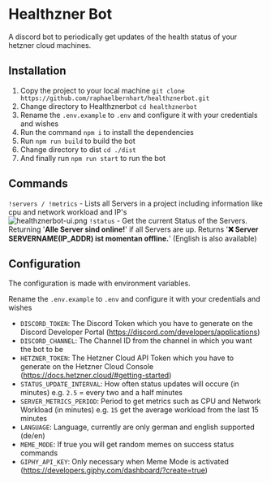 # Healthzner Bot
A discord bot to periodically get updates of the health status of your hetzner cloud machines.

## Installation
1. Copy the project to your local machine `git clone https://github.com/raphaelbernhart/healthznerbot.git`
2. Change directory to Healthznerbot `cd healthznerbot`
3. Rename the `.env.example` to `.env` and configure it with your credentials and wishes
4. Run the command `npm i` to install the dependencies
5. Run `npm run build` to build the bot
6. Change directory to dist `cd ./dist`
7. And finally run `npm run start` to run the bot

## Commands
`!servers / !metrics` - Lists all Servers in a project including information like cpu and network workload and IP's</br>
![healthznerbot-ui.png](https://assets.raphaelbernhart.at/images/healthznerbot/healthznerbot-ui.png)
`!status` - Get the current Status of the Servers. Returning '**Alle Server sind online!**' if all Servers are up. Returns '**:x: Server SERVERNAME(IP_ADDR) ist momentan offline.**' (English is also available)

## Configuration
The configuration is made with environment variables.

Rename the `.env.example` to `.env` and configure it with your credentials and wishes

- `DISCORD_TOKEN`: The Discord Token which you have to generate on the Discord Developer Portal (https://discord.com/developers/applications)
- `DISCORD_CHANNEL`: The Channel ID from the channel in which you want the bot to be
- `HETZNER_TOKEN`: The Hetzner Cloud API Token which you have to generate on the Hetzner Cloud Console (https://docs.hetzner.cloud/#getting-started)
- `STATUS_UPDATE_INTERVAL`: How often status updates will occure (in minutes) e.g. `2.5` = every two and a half minutes
- `SERVER_METRICS_PERIOD`: Period to get metrics such as CPU and Network Workload (in minutes) e.g. `15` get the average workload from the last 15 minutes
- `LANGUAGE`: Language, currently are only german and english supported (de/en)
- `MEME_MODE`: If true you will get random memes on success status commands
- `GIPHY_API_KEY`: Only necessary when Meme Mode is activated (https://developers.giphy.com/dashboard/?create=true)

